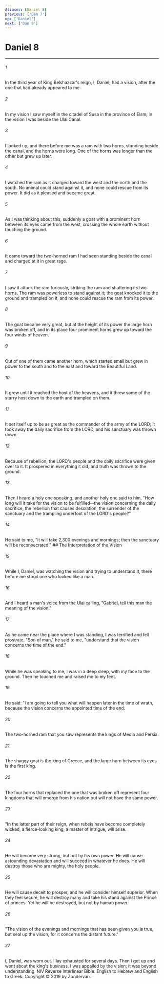 ```yaml
---
Aliases: [Daniel 8]
previous: ['Dan 7']
up: ['Daniel']
next: ['Dan 9']
---
```

# Daniel 8

***


###### 1 
In the third year of King Belshazzar's reign, I, Daniel, had a vision, after the one that had already appeared to me. 

###### 2 
In my vision I saw myself in the citadel of Susa in the province of Elam; in the vision I was beside the Ulai Canal. 

###### 3 
I looked up, and there before me was a ram with two horns, standing beside the canal, and the horns were long. One of the horns was longer than the other but grew up later. 

###### 4 
I watched the ram as it charged toward the west and the north and the south. No animal could stand against it, and none could rescue from its power. It did as it pleased and became great. 

###### 5 
As I was thinking about this, suddenly a goat with a prominent horn between its eyes came from the west, crossing the whole earth without touching the ground. 

###### 6 
It came toward the two-horned ram I had seen standing beside the canal and charged at it in great rage. 

###### 7 
I saw it attack the ram furiously, striking the ram and shattering its two horns. The ram was powerless to stand against it; the goat knocked it to the ground and trampled on it, and none could rescue the ram from its power. 

###### 8 
The goat became very great, but at the height of its power the large horn was broken off, and in its place four prominent horns grew up toward the four winds of heaven. 

###### 9 
Out of one of them came another horn, which started small but grew in power to the south and to the east and toward the Beautiful Land. 

###### 10 
It grew until it reached the host of the heavens, and it threw some of the starry host down to the earth and trampled on them. 

###### 11 
It set itself up to be as great as the commander of the army of the LORD; it took away the daily sacrifice from the LORD, and his sanctuary was thrown down. 

###### 12 
Because of rebellion, the LORD's people and the daily sacrifice were given over to it. It prospered in everything it did, and truth was thrown to the ground. 

###### 13 
Then I heard a holy one speaking, and another holy one said to him, "How long will it take for the vision to be fulfilled--the vision concerning the daily sacrifice, the rebellion that causes desolation, the surrender of the sanctuary and the trampling underfoot of the LORD's people?" 

###### 14 
He said to me, "It will take 2,300 evenings and mornings; then the sanctuary will be reconsecrated." ## The Interpretation of the Vision 

###### 15 
While I, Daniel, was watching the vision and trying to understand it, there before me stood one who looked like a man. 

###### 16 
And I heard a man's voice from the Ulai calling, "Gabriel, tell this man the meaning of the vision." 

###### 17 
As he came near the place where I was standing, I was terrified and fell prostrate. "Son of man," he said to me, "understand that the vision concerns the time of the end." 

###### 18 
While he was speaking to me, I was in a deep sleep, with my face to the ground. Then he touched me and raised me to my feet. 

###### 19 
He said: "I am going to tell you what will happen later in the time of wrath, because the vision concerns the appointed time of the end. 

###### 20 
The two-horned ram that you saw represents the kings of Media and Persia. 

###### 21 
The shaggy goat is the king of Greece, and the large horn between its eyes is the first king. 

###### 22 
The four horns that replaced the one that was broken off represent four kingdoms that will emerge from his nation but will not have the same power. 

###### 23 
"In the latter part of their reign, when rebels have become completely wicked, a fierce-looking king, a master of intrigue, will arise. 

###### 24 
He will become very strong, but not by his own power. He will cause astounding devastation and will succeed in whatever he does. He will destroy those who are mighty, the holy people. 

###### 25 
He will cause deceit to prosper, and he will consider himself superior. When they feel secure, he will destroy many and take his stand against the Prince of princes. Yet he will be destroyed, but not by human power. 

###### 26 
"The vision of the evenings and mornings that has been given you is true, but seal up the vision, for it concerns the distant future." 

###### 27 
I, Daniel, was worn out. I lay exhausted for several days. Then I got up and went about the king's business. I was appalled by the vision; it was beyond understanding. NIV Reverse Interlinear Bible: English to Hebrew and English to Greek. Copyright © 2019 by Zondervan.
